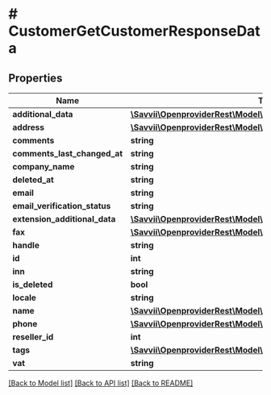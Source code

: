 # # CustomerGetCustomerResponseData

## Properties

Name | Type | Description | Notes
------------ | ------------- | ------------- | -------------
**additional_data** | [**\Savvii\OpenproviderRest\Model\CustomerCustomerAdditionalData**](CustomerCustomerAdditionalData.md) |  | [optional]
**address** | [**\Savvii\OpenproviderRest\Model\ContactAddress**](ContactAddress.md) |  | [optional]
**comments** | **string** |  | [optional]
**comments_last_changed_at** | **string** |  | [optional]
**company_name** | **string** |  | [optional]
**deleted_at** | **string** |  | [optional]
**email** | **string** |  | [optional]
**email_verification_status** | **string** |  | [optional]
**extension_additional_data** | [**\Savvii\OpenproviderRest\Model\CustomerExtensionAdditionalData[]**](CustomerExtensionAdditionalData.md) |  | [optional]
**fax** | [**\Savvii\OpenproviderRest\Model\CustomerFax**](CustomerFax.md) |  | [optional]
**handle** | **string** |  | [optional]
**id** | **int** |  | [optional]
**inn** | **string** |  | [optional]
**is_deleted** | **bool** |  | [optional]
**locale** | **string** |  | [optional]
**name** | [**\Savvii\OpenproviderRest\Model\ContactName**](ContactName.md) |  | [optional]
**phone** | [**\Savvii\OpenproviderRest\Model\ContactPhone**](ContactPhone.md) |  | [optional]
**reseller_id** | **int** |  | [optional]
**tags** | [**\Savvii\OpenproviderRest\Model\CustomerTags[]**](CustomerTags.md) |  | [optional]
**vat** | **string** |  | [optional]

[[Back to Model list]](../../README.md#models) [[Back to API list]](../../README.md#endpoints) [[Back to README]](../../README.md)
